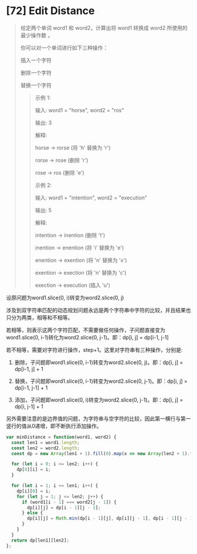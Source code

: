 # [72] Edit Distance

>给定两个单词 word1 和 word2，计算出将 word1 转换成 word2 所使用的最少操作数 。
>
>你可以对一个单词进行如下三种操作：
>
>插入一个字符
>
>删除一个字符
>
>替换一个字符
>
>>示例 1:
>>
>>输入: word1 = "horse", word2 = "ros"
>>
>>输出: 3
>>
>>解释:
>>
>>horse -> rorse (将 'h' 替换为 'r')
>>
>>rorse -> rose (删除 'r')
>>
>>rose -> ros (删除 'e')
>>
>>示例 2:
>>
>>输入: word1 = "intention", word2 = "execution"
>>
>>输出: 5
>>
>>解释:
>>
>>intention -> inention (删除 't')
>>
>>inention -> enention (将 'i' 替换为 'e')
>>
>>enention -> exention (将 'n' 替换为 'x')
>>
>>exention -> exection (将 'n' 替换为 'c')
>>
>>exection -> execution (插入 'u')

设原问题为word1.slice(0, i)转变为word2.slice(0, j)

涉及到双字符串匹配的动态规划问题永远是两个字符串中字符的比较，并且结果也只分为两类，相等和不相等。

若相等，则表示这两个字符匹配，不需要做任何操作，子问题直接变为word1.slice(0, i-1)转化为word2.slice(0, j-1)。即：dp[i, j] = dp[i-1, j-1]

若不相等，需要对字符进行操作，step+1。这里对字符串有三种操作，分别是:

1. 删除，子问题即word1.slice(0, i-1)转变为word2.slice(0, j)。即：dp[i, j] = dp[i-1, j] + 1

2. 替换，子问题即word1.slice(0, i-1)转变为word2.slice(0, j-1)。即：dp[i, j] = dp[i-1, j-1] + 1

3. 添加，子问题即word1.slice(0, i)转变为word2.slice(0, j-1)。即：dp[i, j] = dp[i, j-1] + 1

另外需要注意的是边界值的问题，为字符串与空字符的比较，因此第一横行与第一竖行的值从0递增，即不断执行添加操作。

```js
var minDistance = function(word1, word2) {
  const len1 = word1.length;
  const len2 = word2.length;
  const dp = new Array(len1 + 1).fill(0).map(x => new Array(len2 + 1).fill(0));

  for (let i = 0; i <= len2; i++) {
    dp[0][i] = i;
  }

  for (let i = 1; i <= len1; i++) {
    dp[i][0] = i;
    for (let j = 1; j <= len2; j++) {
      if (word1[i - 1] === word2[j - 1]) {
        dp[i][j] = dp[i - 1][j - 1];
      } else {
        dp[i][j] = Math.min(dp[i - 1][j], dp[i][j - 1], dp[i - 1][j - 1]) + 1;
      }
    }
  }
  return dp[len1][len2];
};
```
